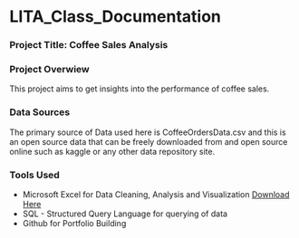 # LITA_Class_Documentation

### Project Title: Coffee Sales Analysis

### Project Overwiew
This project aims to get insights into the performance of coffee sales.

### Data Sources
The primary source of Data used here is CoffeeOrdersData.csv and this is an open source data that can be freely downloaded from and open source online such as kaggle or any other data repository site.

### Tools Used
- Microsoft Excel for Data Cleaning, Analysis and Visualization [Download Here](https://www.microsoft.com)
- SQL - Structured Query Language for querying of data
- Github for Portfolio Building
